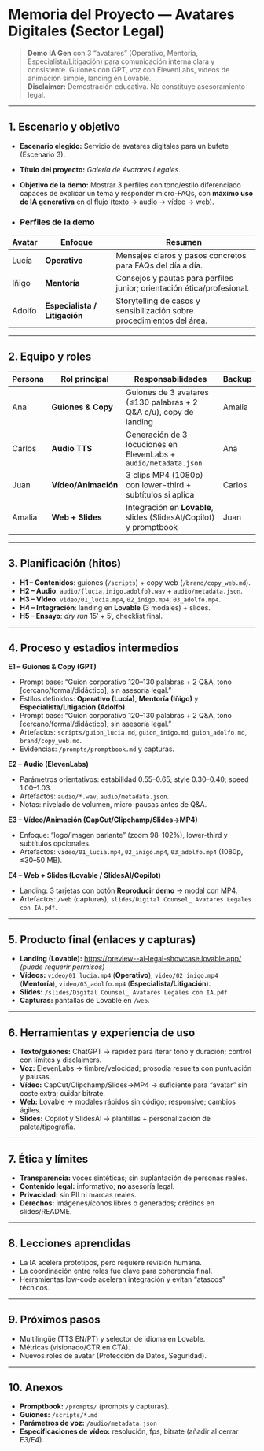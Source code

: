 # Memoria del Proyecto — Avatares Digitales (Sector Legal)

> **Demo IA Gen** con 3 “avatares” (Operativo, Mentoría, Especialista/Litigación) para comunicación interna clara y consistente.
> Guiones con GPT, voz con ElevenLabs, vídeos de animación simple, landing en Lovable.  
> **Disclaimer:** Demostración educativa. No constituye asesoramiento legal.

---

## 1. Escenario y objetivo
- **Escenario elegido:** Servicio de avatares digitales para un bufete (Escenario 3).
- **Título del proyecto:** *Galería de Avatares Legales*.
- **Objetivo de la demo:** Mostrar 3 perfiles con tono/estilo diferenciado capaces de explicar un tema y responder micro-FAQs, con **máximo uso de IA generativa** en el flujo (texto → audio → vídeo → web).

- ### Perfiles de la demo
| Avatar | Enfoque | Resumen |
|---|---|---|
| Lucía | **Operativo** | Mensajes claros y pasos concretos para FAQs del día a día. |
| Iñigo | **Mentoría** | Consejos y pautas para perfiles junior; orientación ética/profesional. |
| Adolfo | **Especialista / Litigación** | Storytelling de casos y sensibilización sobre procedimientos del área. |

---

## 2. Equipo y roles
| Persona | Rol principal | Responsabilidades | Backup |
|---|---|---|---|
| Ana | **Guiones & Copy** | Guiones de 3 avatares (≤130 palabras + 2 Q&A c/u), copy de landing | Amalia |
| Carlos | **Audio TTS** | Generación de 3 locuciones en ElevenLabs + `audio/metadata.json` | Ana |
| Juan | **Vídeo/Animación** | 3 clips MP4 (1080p) con lower-third + subtítulos si aplica | Carlos |
| Amalia | **Web + Slides** | Integración en **Lovable**, slides (SlidesAI/Copilot) y promptbook | Juan |

---

## 3. Planificación (hitos)
- **H1 – Contenidos**: guiones (`/scripts`) + copy web (`/brand/copy_web.md`).  
- **H2 – Audio**: `audio/{lucia,inigo,adolfo}.wav` + `audio/metadata.json`.  
- **H3 – Vídeo**: `video/01_lucia.mp4`, `02_inigo.mp4`, `03_adolfo.mp4`.  
- **H4 – Integración**: landing en **Lovable** (3 modales) + slides.  
- **H5 – Ensayo**: *dry run* 15’ + 5’, checklist final.
---

## 4. Proceso y estadios intermedios
**E1 – Guiones & Copy (GPT)**  
- Prompt base: “Guion corporativo 120–130 palabras + 2 Q&A, tono [cercano/formal/didáctico], sin asesoría legal.”
- Estilos definidos: **Operativo (Lucía)**, **Mentoría (Iñigo)** y **Especialista/Litigación (Adolfo)**.
- Prompt base: “Guion corporativo 120–130 palabras + 2 Q&A, tono [cercano/formal/didáctico], sin asesoría legal.”
- Artefactos: `scripts/guion_lucia.md`, `guion_inigo.md`, `guion_adolfo.md`, `brand/copy_web.md`.  
- Evidencias: `/prompts/promptbook.md` y capturas.

**E2 – Audio (ElevenLabs)**  
- Parámetros orientativos: estabilidad 0.55–0.65; style 0.30–0.40; speed 1.00–1.03.  
- Artefactos: `audio/*.wav`, `audio/metadata.json`.  
- Notas: nivelado de volumen, micro-pausas antes de Q&A.

**E3 – Vídeo/Animación (CapCut/Clipchamp/Slides→MP4)**  
- Enfoque: “logo/imagen parlante” (zoom 98–102%), lower-third y subtítulos opcionales.  
- Artefactos: `video/01_lucia.mp4`, `02_inigo.mp4`, `03_adolfo.mp4` (1080p, ≤30–50 MB).

**E4 – Web + Slides (Lovable / SlidesAI/Copilot)**  
- Landing: 3 tarjetas con botón **Reproducir demo** → modal con MP4.  
- Artefactos: `/web` (capturas), `slides/Digital Counsel_ Avatares Legales con IA.pdf`.

---

## 5. Producto final (enlaces y capturas)
- **Landing (Lovable):** https://preview--ai-legal-showcase.lovable.app/ *(puede requerir permisos)*
- **Vídeos:** `video/01_lucia.mp4` (**Operativo**), `video/02_inigo.mp4` (**Mentoría**), `video/03_adolfo.mp4` (**Especialista/Litigación**).
- **Slides:** `/slides/Digital Counsel_ Avatares Legales con IA.pdf`  
- **Capturas:** pantallas de Lovable en `/web`.

---

## 6. Herramientas y experiencia de uso
- **Texto/guiones:** ChatGPT → rapidez para iterar tono y duración; control con límites y disclaimers.  
- **Voz:** ElevenLabs → timbre/velocidad; prosodia resuelta con puntuación y pausas.  
- **Vídeo:** CapCut/Clipchamp/Slides→MP4 → suficiente para “avatar” sin coste extra; cuidar bitrate.  
- **Web:** Lovable → modales rápidos sin código; responsive; cambios ágiles.  
- **Slides:** Copilot y SlidesAI → plantillas + personalización de paleta/tipografía.

---

## 7. Ética y límites
- **Transparencia:** voces sintéticas; sin suplantación de personas reales.  
- **Contenido legal:** informativo; **no** asesoría legal.  
- **Privacidad:** sin PII ni marcas reales.  
- **Derechos:** imágenes/íconos libres o generados; créditos en slides/README.

---

## 8. Lecciones aprendidas
- La IA acelera prototipos, pero requiere revisión humana.  
- La coordinación entre roles fue clave para coherencia final.  
- Herramientas low-code aceleran integración y evitan “atascos” técnicos.

---

## 9. Próximos pasos
- Multilingüe (TTS EN/PT) y selector de idioma en Lovable.  
- Métricas (visionado/CTR en CTA).  
- Nuevos roles de avatar (Protección de Datos, Seguridad).

---

## 10. Anexos
- **Promptbook:** `/prompts/` (prompts y capturas).  
- **Guiones:** `/scripts/*.md`  
- **Parámetros de voz:** `/audio/metadata.json`  
- **Especificaciones de vídeo:** resolución, fps, bitrate (añadir al cerrar E3/E4).

